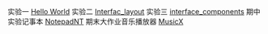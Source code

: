 ﻿实验一 [Hello World](https://github.com/C2974475115/Android-experiment/tree/master/Hello%20World)
实验二 [Interfac_layout](https://github.com/C2974475115/Android-experiment/tree/master/Interfac_layout)
实验三 [interface_components](https://github.com/C2974475115/Android-experiment/tree/master/interface_components)
期中实验记事本 [NotepadNT](https://github.com/C2974475115/Android-experiment/tree/master/NotepadHT)
期末大作业音乐播放器 [MusicX](https://github.com/C2974475115/Android-experiment/tree/master/MusicX)

